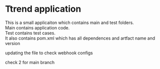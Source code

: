 # Ttrend application

This is a small applicaiton which contains main and test folders.  
Main contains application code.  
Test contains test cases.  
It also contains pom.xml which has all dependences and artfact name and version

updating the file to check webhook configs

check 2 for main branch
